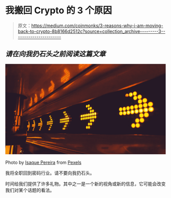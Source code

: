 # 我搬回 Crypto 的 3 个原因

> 原文：<https://medium.com/coinmonks/3-reasons-why-i-am-moving-back-to-crypto-8b8166d2512c?source=collection_archive---------3----------------------->

## *请在向我扔石头之前阅读这篇文章*

![](img/7ae42a94ee4f41c41cfb20163aa63bb5.png)

Photo by [Isaque Pereira](https://www.pexels.com/@isaquepereira?utm_content=attributionCopyText&utm_medium=referral&utm_source=pexels) from [Pexels](https://www.pexels.com/photo/yellow-arrow-led-signage-394377/?utm_content=attributionCopyText&utm_medium=referral&utm_source=pexels)

我将全职回到密码行业。请不要向我扔石头。

时间给我们提供了许多礼物。其中之一是一个新的视角或新的信息，它可能会改变我们对某个话题的看法。